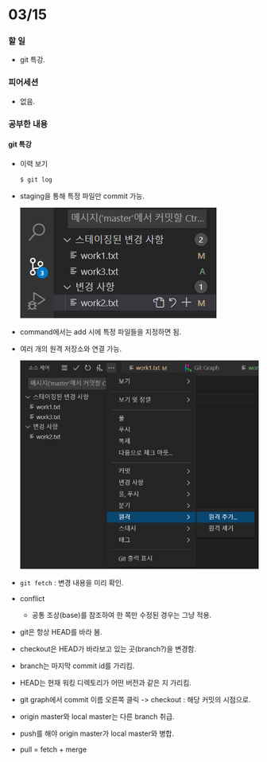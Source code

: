 # 03/15

### 할 일

* git 특강.



### 피어세션

* 없음.



### 공부한 내용

#### git 특강

* 이력 보기

  ```bash
  $ git log
  ```

* staging을 통해 특정 파일만 commit 가능.

  <img src="0315.assets/image-20220315114354723.png" alt="image-20220315114354723"  />

* command에서는 add 시에 특정 파일들을 지정하면 됨.



* 여러 개의 원격 저장소와 연결 가능.

  <img src="0315.assets/image-20220315131108516.png" alt="image-20220315131108516" style="zoom: 67%;" />



* `git fetch` : 변경 내용을 미리 확인.



* conflict
  * 공통 조상(base)를 참조하여 한 쪽만 수정된 경우는 그냥 적용.



* git은 항상 HEAD를 바라 봄.
* checkout은 HEAD가 바라보고 있는 곳(branch?)을 변경함.
* branch는 마지막 commit id를 가리킴.
* HEAD는 현재 워킹 디렉토리가 어떤 버전과 같은 지 가리킴.



* git graph에서 commit 이름 오른쪽 클릭 -> checkout : 해당 커밋의 시점으로.



* origin master와 local master는 다른 branch 취급.
* push를 해야 origin master가 local master와 병합.
* pull = fetch + merge